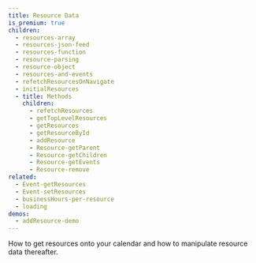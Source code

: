 ```yaml
---
title: Resource Data
is_premium: true
children:
  - resources-array
  - resources-json-feed
  - resources-function
  - resource-parsing
  - resource-object
  - resources-and-events
  - refetchResourcesOnNavigate
  - initialResources
  - title: Methods
    children:
      - refetchResources
      - getTopLevelResources
      - getResources
      - getResourceById
      - addResource
      - Resource-getParent
      - Resource-getChildren
      - Resource-getEvents
      - Resource-remove
related:
  - Event-getResources
  - Event-setResources
  - businessHours-per-resource
  - loading
demos:
  - addResource-demo
---
```


How to get resources onto your calendar and how to manipulate resource data thereafter.
